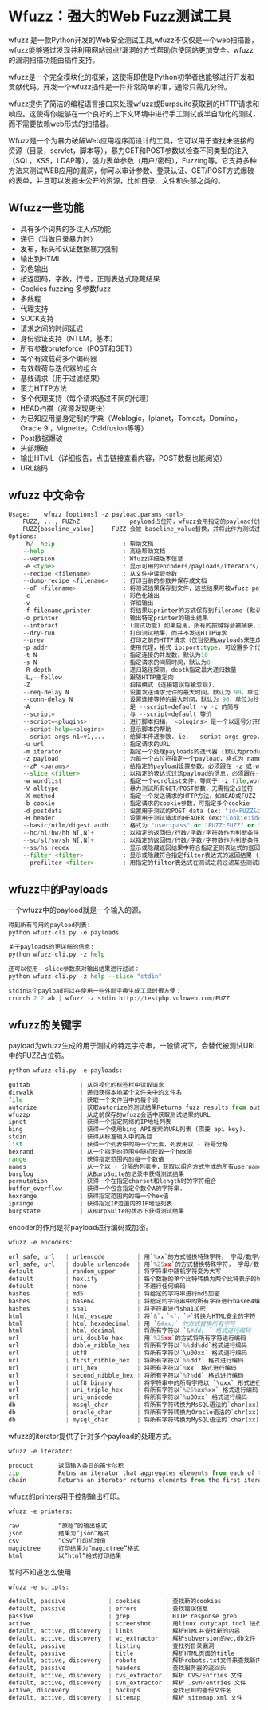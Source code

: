 # Wfuzz：强大的Web Fuzz测试工具

wfuzz 是一款Python开发的Web安全测试工具,wfuzz不仅仅是一个web扫描器，wfuzz能够通过发现并利用网站弱点/漏洞的方式帮助你使网站更加安全。wfuzz的漏洞扫描功能由插件支持。

wfuzz是一个完全模块化的框架，这使得即使是Python初学者也能够进行开发和贡献代码。开发一个wfuzz插件是一件非常简单的事，通常只需几分钟。

wfuzz提供了简洁的编程语言接口来处理wfuzz或Burpsuite获取到的HTTP请求和响应。这使得你能够在一个良好的上下文环境中进行手工测试或半自动化的测试，而不需要依赖web形式的扫描器。

Wfuzz是一个为暴力破解Web应用程序而设计的工具，它可以用于查找未链接的资源（目录，servlet，脚本等），暴力GET和POST参数以检查不同类型的注入（SQL，XSS，LDAP等），强力表单参数（用户/密码），Fuzzing等。它支持多种方法来测试WEB应用的漏洞，你可以审计参数、登录认证、GET/POST方式爆破的表单，并且可以发掘未公开的资源，比如目录、文件和头部之类的。

## Wfuzz一些功能

- 具有多个词典的多注入点功能
- 递归（当做目录暴力时）
- 发布，标头和认证数据暴力强制
- 输出到HTML
- 彩色输出
- 按返回码，字数，行号，正则表达式隐藏结果
- Cookies fuzzing 多参数fuzz
- 多线程
- 代理支持
- SOCK支持
- 请求之间的时间延迟
- 身份验证支持（NTLM，基本）
- 所有参数bruteforce（POST和GET）
- 每个有效载荷多个编码器
- 有效载荷与迭代器的组合
- 基线请求（用于过滤结果）
- 蛮力HTTP方法
- 多个代理支持（每个请求通过不同的代理）
- HEAD扫描（资源发现更快）
- 为已知应用量身定制的字典（Weblogic，Iplanet，Tomcat，Domino，Oracle 9i，Vignette，Coldfusion等等）
- Post数据爆破
- 头部爆破
- 输出HTML（详细报告，点击链接查看内容，POST数据也能阅览）
- URL编码

## wfuzz 中文命令

```python
Usage:    wfuzz [options] -z payload,params <url>
    FUZZ, ..., FUZnZ              payload占位符，wfuzz会用指定的payload代替相应的占位符，n代表数字.
    FUZZ{baseline_value}     FUZZ 会被 baseline_value替换，并将此作为测试过程中第一个请求来测试，可用来作为过滤的一个基础。
Options:
    -h/--help                   : 帮助文档
    --help                      : 高级帮助文档
    --version                   : Wfuzz详细版本信息
    -e <type>                   : 显示可用的encoders/payloads/iterators/printers/scripts列表
    --recipe <filename>         : 从文件中读取参数
    --dump-recipe <filename>    : 打印当前的参数并保存成文档
    --oF <filename>             : 将测试结果保存到文件，这些结果可被wfuzz payload 处理
    -c                          : 彩色化输出
    -v                          : 详细输出
    -f filename,printer         : 将结果以printer的方式保存到filename (默认为raw printer).
    -o printer                  : 输出特定printer的输出结果
    --interact                  : (测试功能) 如果启用，所有的按键将会被捕获，这使得你能够与程序交互
    --dry-run                   : 打印测试结果，而并不发送HTTP请求
    --prev                      : 打印之前的HTTP请求（仅当使用payloads来生成测试结果时使用）
    -p addr                     : 使用代理，格式 ip:port:type. 可设置多个代理，type可取的值为SOCKS4,SOCKS5 or HTTP（默认）
    -t N                        : 指定连接的并发数，默认为10
    -s N                        : 指定请求的间隔时间，默认为0
    -R depth                    : 递归路径探测，depth指定最大递归数量
    -L,--follow                 : 跟随HTTP重定向
    -Z                          : 扫描模式 (连接错误将被忽视).
    --req-delay N               : 设置发送请求允许的最大时间，默认为 90，单位为秒.
    --conn-delay N              : 设置连接等待的最大时间，默认为 90，单位为秒.
    -A                          : 是 --script=default -v -c 的简写
    --script=                   : 与 --script=default 等价
    --script=<plugins>          : 进行脚本扫描， <plugins> 是一个以逗号分开的插件或插件分类列表
    --script-help=<plugins>     : 显示脚本的帮助
    --script-args n1=v1,...     : 给脚本传递参数. ie. --script-args grep.regex="<A href=\"(.*?)\">"
    -u url                      : 指定请求的URL
    -m iterator                 : 指定一个处理payloads的迭代器 (默认为product)
    -z payload                  : 为每一个占位符指定一个payload，格式为 name[,parameter][,encoder].编码可以是一个列表, 如 md5-sha1. 还可以串联起来, 如. md5@sha1.还可使用编码各类名，如 url使用help作为payload来显示payload的详细帮助信息，还可使用--slice进行过滤
    --zP <params>               : 给指定的payload设置参数。必须跟在 -z 或-w 参数后面
    --slice <filter>            : 以指定的表达式过滤payload的信息，必须跟在-z 参数后面
    -w wordlist                 : 指定一个wordlist文件，等同于 -z file,wordlist
    -V alltype                  : 暴力测试所有GET/POST参数，无需指定占位符
    -X method                   : 指定一个发送请求的HTTP方法，如HEAD或FUZZ
    -b cookie                   : 指定请求的cookie参数，可指定多个cookie
    -d postdata                 : 设置用于测试的POST data (ex: "id=FUZZ&catalogue=1")
    -H header                   : 设置用于测试请求的HEADER (ex:"Cookie:id=1312321&user=FUZZ"). 可指定多个HEADER.
    --basic/ntlm/digest auth    : 格式为 "user:pass" or "FUZZ:FUZZ" or "domain\FUZ2Z:FUZZ"
    --hc/hl/hw/hh N[,N]+        : 以指定的返回码/行数/字数/字符数作为判断条件隐藏返回结果 (用 BBB 来接收 baseline)
    --sc/sl/sw/sh N[,N]+        : 以指定的返回码/行数/字数/字符数作为判断条件显示返回结果 (用 BBB 来接收 baseline)
    --ss/hs regex               : 显示或隐藏返回结果中符合指定正则表达式的返回结果
    --filter <filter>           : 显示或隐藏符合指定filter表达式的返回结果 (用 BBB 来接收 baseline)
    --prefilter <filter>        : 用指定的filter表达式在测试之前过滤某些测试条目
```

## wfuzz中的Payloads

一个wfuzz中的payload就是一个输入的源。

```python
得到所有可用的payload列表:
python wfuzz-cli.py -e payloads

关于payloads的更详细的信息:
python wfuzz-cli.py -z help

还可以使用--slice参数来对输出结果进行过滤：
python wfuzz-cli.py -z help --slice "stdin"

stdin这个payload可以在使用一些外部字典生成工具时很方便：
crunch 2 2 ab | wfuzz -z stdin http://testphp.vulnweb.com/FUZZ
```

## wfuzz的关键字

payload为wfuzz生成的用于测试的特定字符串，一般情况下，会替代被测试URL中的FUZZ占位符。

```python
python wfuzz-cli.py -e payloads:

guitab              | 从可视化的标签栏中读取请求
dirwalk             | 递归获得本地某个文件夹中的文件名
file                | 获取一个文件当中的每个词
autorize            | 获取autorize的测试结果Returns fuzz results from autororize.
wfuzzp              | 从之前保存的wfuzz会话中获取测试结果的URL
ipnet               | 获得一个指定网络的IP地址列表
bing                | 获得一个使用bing API搜索的URL列表 (需要 api key).
stdin               | 获得从标准输入中的条目
list                | 获得一个列表中的每一个元素，列表用以 - 符号分格
hexrand             | 从一个指定的范围中随机获取一个hex值
range               | 获得指定范围内的每一个数值
names               | 从一个以 - 分隔的列表中，获取以组合方式生成的所有usernames值
burplog             | 从BurpSuite的记录中获得测试结果
permutation         | 获得一个在指定charset和length时的字符组合
buffer_overflow     | 获得一个包含指定个数个A的字符串.
hexrange            | 获得指定范围内的每一个hex值
iprange             | 获得指定IP范围内的IP地址列表
burpstate           | 从BurpSuite的状态下获得测试结果
```

encoder的作用是将payload进行编码或加密。

```python
wfuzz -e encoders:

url_safe, url   | urlencode         | 用`%xx`的方式替换特殊字符， 字母/数字/下划线/半角点/减号不替换
url_safe, url   | double urlencode  | 用`%25xx`的方式替换特殊字符， 字母/数字/下划线/半角点/减号不替换
default         | random_upper      | 将字符串中随机字符变为大写
default         | hexlify           | 每个数据的单个比特转换为两个比特表示的hex表示
default         | none              | 不进行任何编码
hashes          | md5               | 将给定的字符串进行md5加密
hashes          | base64            | 将给定的字符串中的所有字符进行base64编码
hashes          | sha1              | 将字符串进行sha1加密
html            | html_escape       | 将`&`，`<`，`>`转换为HTML安全的字符
html            | html_hexadecimal  | 用 `&#xx;` 的方式替换所有字符
html            | html_decimal      | 将所有字符以 `&#dd; ` 格式进行编码
url             | uri_double_hex    | 用`%25xx`的方式将所有字符进行编码
url             | doble_nibble_hex  | 将所有字符以`%%dd%dd`格式进行编码
url             | utf8              | 将所有字符以`\u00xx` 格式进行编码
url             | first_nibble_hex  | 将所有字符以`%%dd?` 格式进行编码
url             | uri_hex           | 将所有字符以`%xx` 格式进行编码
url             | second_nibble_hex | 将所有字符以`%?%dd` 格式进行编码
url             | utf8_binary       | 将字符串中的所有字符以 `\uxx` 形式进行编码
url             | uri_triple_hex    | 将所有字符以`%25%xx%xx` 格式进行编码
url             | uri_unicode       | 将所有字符以`%u00xx` 格式进行编码
db              | mssql_char        | 将所有字符转换为MsSQL语法的`char(xx)`形式
db              | oracle_char       | 将所有字符转换为Oracle语法的`chr(xx)`形式
db              | mysql_char        | 将所有字符转换为MySQL语法的`char(xx)`形式
```

wfuzz的iterator提供了针对多个payload的处理方式。

```python
wfuzz -e iterator:

product     | 返回输入条目的笛卡尔积
zip         | Retns an iterator that aggregates elements from each of the iterables.（翻译不好，请自行理解）
chain       | Returns an iterator returns elements from the first iterable until it is exhaust| ed, then proceeds to the next iterable, until all of the iterables are exhausted| （翻译不好，请自行理解）
```

wfuzz的printers用于控制输出打印。

```python
wfuzz -e printers:

raw         | “原始”的输出格式
json        | 结果为“json”格式
csv         | “CSV”打印机增值
magictree   | 打印结果为“magictree”格式
html        | 以“html”格式打印结果
```

暂时不知道怎么使用

```python
wfuzz -e scripts:

default, passive            | cookies       | 查找新的cookies
default, passive            | errors        | 查找错误信息
passive                     | grep          | HTTP response grep
active                      | screenshot    | 用linux cutycapt tool 进行屏幕抓取
default, active, discovery  | links         | 解析HTML并查找新的内容
default, active, discovery  | wc_extractor  | 解析subversion的wc.db文件
default, passive            | listing       | 查找列目录漏洞
default, passive            | title         | 解析HTML页面的title
default, active, discovery  | robots        | 解析robots.txt文件来查找新内容
default, passive            | headers       | 查找服务器的返回头
default, active, discovery  | cvs_extractor | 解析 CVS/Entries 文件
default, active, discovery  | svn_extractor | 解析 .svn/entries 文件
active, discovery           | backups       | 查找已知的备份文件名
default, active, discovery  | sitemap       | 解析 sitemap.xml 文件
```
